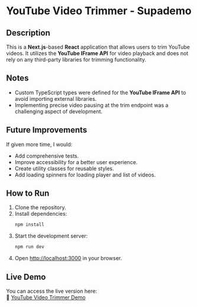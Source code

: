# YouTube Video Trimmer - Supademo

## Description
This is a **Next.js**-based **React** application that allows users to trim YouTube videos. It utilizes the **YouTube IFrame API** for video playback and does not rely on any third-party libraries for trimming functionality.

## Notes
- Custom TypeScript types were defined for the **YouTube IFrame API** to avoid importing external libraries.
- Implementing precise video pausing at the trim endpoint was a challenging aspect of development.

## Future Improvements
If given more time, I would:
- Add comprehensive tests.
- Improve accessibility for a better user experience.
- Create utility classes for reusable styles.
- Add loading spinners for loading player and list of videos.

## How to Run
1. Clone the repository.
2. Install dependencies:
   ```sh
   npm install
   ```
3. Start the development server:
   ```sh
   npm run dev
   ```
4. Open [http://localhost:3000](http://localhost:3000) in your browser.

## Live Demo
You can access the live version here:  
🔗 [YouTube Video Trimmer Demo](https://youtube-trimmer-demo-wp9n.vercel.app/)
